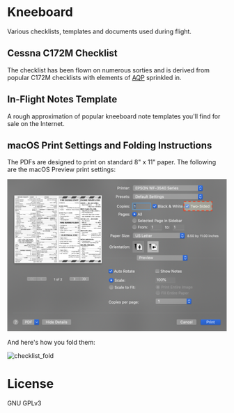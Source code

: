 # Kneeboard
Various checklists, templates and documents used during flight.

## Cessna C172M Checklist
The checklist has been flown on numerous sorties and is derived from popular C172M checklists with elements of [AQP](https://flightchops.com/grassroots/) sprinkled in.

## In-Flight Notes Template
A rough approximation of popular kneeboard note templates you'll find for sale on the Internet.

## macOS Print Settings and Folding Instructions
The PDFs are designed to print on standard 8" x 11" paper. The following are the macOS Preview print settings:

![print_settings](./print_settings.png)

And here's how you fold them:

![checklist_fold](./checklist_fold.gif)

# License
GNU GPLv3
